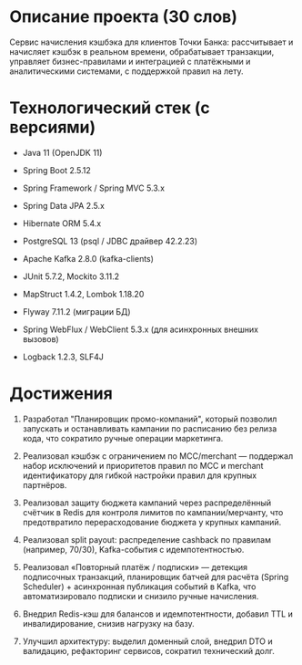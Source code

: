 # Описание проекта (30 слов)

Сервис начисления кэшбэка для клиентов Точки Банка: рассчитывает и начисляет кэшбэк в реальном времени, обрабатывает транзакции, управляет бизнес-правилами и интеграцией с платёжными и аналитическими системами, с поддержкой правил на лету.

# Технологический стек (с версиями)

- Java 11 (OpenJDK 11)
    
- Spring Boot 2.5.12
    
- Spring Framework / Spring MVC 5.3.x
    
- Spring Data JPA 2.5.x
    
- Hibernate ORM 5.4.x
    
- PostgreSQL 13 (psql / JDBC драйвер 42.2.23)
    
- Apache Kafka 2.8.0 (kafka-clients)
    
- JUnit 5.7.2, Mockito 3.11.2
    
- MapStruct 1.4.2, Lombok 1.18.20
    
- Flyway 7.11.2 (миграции БД)
    
- Spring WebFlux / WebClient 5.3.x (для асинхронных внешних вызовов)
    
- Logback 1.2.3, SLF4J
  
# Достижения
1. Разработал "Планировщик промо-компаний", который позволил запускать и останавливать кампании по расписанию без релиза кода, что сократило ручные операции маркетинга.

2. Реализовал кэшбэк с ограничением по MCC/merchant — поддержал набор исключений и приоритетов правил по MCC и merchant идентификатору для гибкой настройки правил для крупных партнёров.

3. Реализовал защиту бюджета кампаний через распределённый счётчик в Redis для контроля лимитов по кампании/мерчанту, что предотвратило перерасходование бюджета у крупных кампаний.

4. Реализовал split payout: распределение cashback по правилам (например, 70/30), Kafka-события с идемпотентностью.

5. Реализовал «Повторный платёж / подписки» — детекция подписочных транзакций, планировщик батчей для расчёта (Spring Scheduler) + асинхронная публикация событий в Kafka, что автоматизировало подписки и снизило ручные начисления.

6. Внедрил Redis-кэш для балансов и идемпотентности, добавил TTL и инвалидирование, снизив нагрузку на базу.

7. Улучшил архитектуру: выделил доменный слой, внедрил DTO и валидацию, рефакторинг сервисов, сократил технический долг.